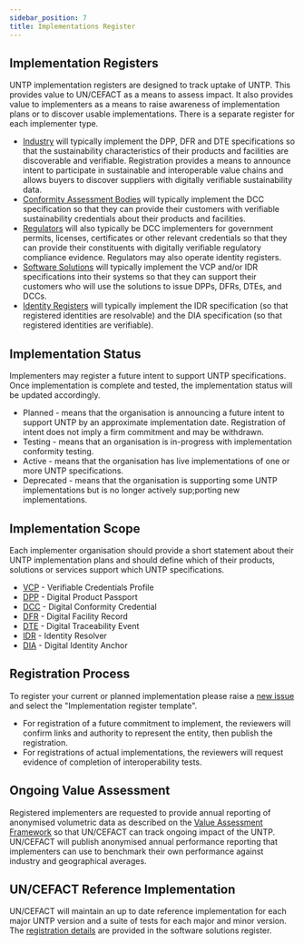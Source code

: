 ```yaml
---
sidebar_position: 7
title: Implementations Register
---
```


## Implementation Registers

UNTP implementation registers are designed to track uptake of UNTP. This provides value to UN/CEFACT as a means to assess impact.  It also provides value to implementers as a means to raise awareness of implementation plans or to discover usable implementations.  There is a separate register for each implementer type.

* [Industry](Industry.md) will typically implement the DPP, DFR and DTE specifications so that the sustainability characteristics of their products and facilities are discoverable and verifiable. Registration provides a means to announce intent to participate in sustainable and interoperable value chains and allows buyers to discover suppliers with digitally verifiable sustainability data.
* [Conformity Assessment Bodies](Certifiers.md) will typically implement the DCC specification so that they can provide their customers with verifiable sustainability credentials about their products and facilities. 
* [Regulators](Regulators.md) will also typically be DCC implementers for government permits, licenses, certificates or other relevant credentials so that they can provide their constituents with digitally verifiable regulatory compliance evidence. Regulators may also operate identity registers.
* [Software Solutions](Software.md) will typically implement the VCP and/or IDR specifications into their systems so that they can support their customers who will use the solutions to issue DPPs, DFRs, DTEs, and DCCs.  
* [Identity Registers](Registers.md) will typically implement the IDR specification (so that registered identities are resolvable) and the DIA specification (so that registered identities are verifiable).

## Implementation Status

Implementers may register a future intent to support UNTP specifications. Once implementation is complete and tested, the implementation status will be updated accordingly.  

* Planned - means that the organisation is announcing a future intent to support UNTP by an approximate implementation date. Registration of intent does not imply a firm commitment and may be withdrawn. 
* Testing - means that an organisation is in-progress with implementation conformity testing.
* Active - means that the organisation has live implementations of one or more UNTP specifications.
* Deprecated - means that the organisation is supporting some UNTP implementations but is no longer actively sup;porting new implementations. 

## Implementation Scope

Each implementer organisation should provide a short statement about their UNTP implementation plans and should define which of their products, solutions or services support which UNTP specifications. 

* [VCP](../specification/VerifiableCredentials) - Verifiable Credentials Profile
* [DPP](../specification/DigitalProductPassport.md) - Digital Product Passport
* [DCC](../specification/ConformityCredential.md) - Digital Conformity Credential
* [DFR](../specification/DigitalFacilityRecord.md) - Digital Facility Record
* [DTE](../specification/DigitalTraceabilityEvents.md) - Digital Traceability Event
* [IDR](../specification/IdentityResolver.md) - Identity Resolver
* [DIA](../specification/IdentityResolver.md) - Digital Identity Anchor

## Registration Process

To register your current or planned implementation please raise a [new issue](https://github.com/uncefact/spec-untp/issues) and select the "Implementation register template". 

* For registration of a future commitment to implement, the reviewers will confirm links and authority to represent the entity, then publish the registration.
* For registrations of actual implementations, the reviewers will request evidence of completion of interoperability tests. 

## Ongoing Value Assessment

Registered implementers are requested to provide annual reporting of anonymised volumetric data as described on the [Value Assessment Framework](../business-case/ValueAssessmentFramework.md) so that UN/CEFACT can track ongoing impact of the UNTP. UN/CEFACT will publish anonymised annual performance reporting that implementers can use to benchmark their own performance against industry and geographical averages.  

## UN/CEFACT Reference Implementation

UN/CEFACT will maintain an up to date reference implementation for each major UNTP version and a suite of tests for each major and minor version.  The [registration details](Software.md#uncefact) are provided in the software solutions register.


